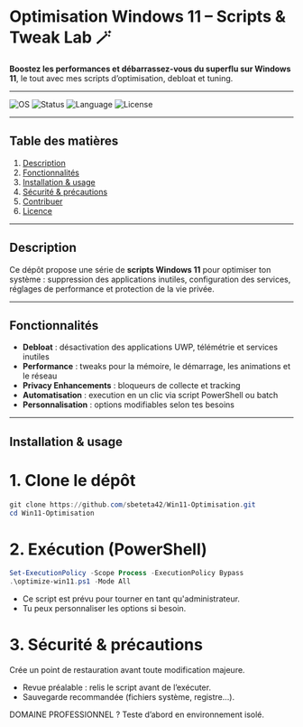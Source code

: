 #  Optimisation Windows 11 – Scripts & Tweak Lab 🪄

**Boostez les performances et débarrassez-vous du superflu sur Windows 11**, le tout avec mes scripts d’optimisation, debloat et tuning.

---

![OS](https://img.shields.io/badge/OS-Windows%2011-blue)
![Status](https://img.shields.io/badge/Status-Lab%20Ready-success)
![Language](https://img.shields.io/badge/Language-PowerShell%20%7C%20Batch-yellow)
![License](https://img.shields.io/badge/License-MIT-green)

---

##  Table des matières
1. [Description](#-description)  
2. [Fonctionnalités](#-fonctionnalités)  
3. [Installation & usage](#-installation--usage)  
4. [Sécurité & précautions](#-sécurité--précautions)  
5. [Contribuer](#-contribuer)  
6. [Licence](#-licence)

---

##  Description

Ce dépôt propose une série de **scripts Windows 11** pour optimiser ton système : suppression des applications inutiles, configuration des services, réglages de performance et protection de la vie privée.

---

##  Fonctionnalités

-  **Debloat** : désactivation des applications UWP, télémétrie et services inutiles  
-  **Performance** : tweaks pour la mémoire, le démarrage, les animations et le réseau  
-  **Privacy Enhancements** : bloqueurs de collecte et tracking  
-  **Automatisation** : execution en un clic via script PowerShell ou batch  
-  **Personnalisation** : options modifiables selon tes besoins

---

##  Installation & usage

# 1. Clone le dépôt
```powershell
git clone https://github.com/sbeteta42/Win11-Optimisation.git
cd Win11-Optimisation
```
# 2. Exécution (PowerShell)
```powershell
Set-ExecutionPolicy -Scope Process -ExecutionPolicy Bypass
.\optimize-win11.ps1 -Mode All
```
- Ce script est prévu pour tourner en tant qu'administrateur.
- Tu peux personnaliser les options si besoin.

# 3. Sécurité & précautions
Crée un point de restauration avant toute modification majeure.

- Revue préalable : relis le script avant de l’exécuter.
- Sauvegarde recommandée (fichiers système, registre...).

DOMAINE PROFESSIONNEL ? Teste d’abord en environnement isolé.

